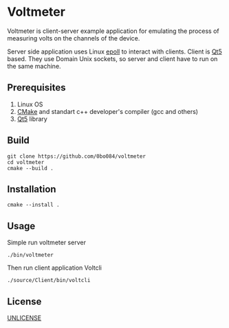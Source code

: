 # Voltmeter

Voltmeter is client-server example application for emulating the process of measuring volts on the channels of the device.

Server side application uses Linux [epoll](https://man7.org/linux/man-pages/man7/epoll.7.html) to interact with clients. Client is [Qt5](https://www.qt.io) based. They use Domain Unix sockets, so server and client have to run on the same machine.  

## Prerequisites

1. Linux OS
2. [CMake](https://cmake.org) and standart c++ developer's compiler (gcc and others) 
3. [Qt5](https://www.qt.io) library
  
## Build


```ch
git clone https://github.com/0bo084/voltmeter
cd voltmeter
cmake --build .
```
## Installation
```ch
cmake --install .
```

## Usage

Simple run voltmeter server

```ch
./bin/voltmeter
```
Then run client application Voltcli

```ch
./source/Client/bin/voltcli
```

## License
[UNLICENSE](http://unlicense.org/)